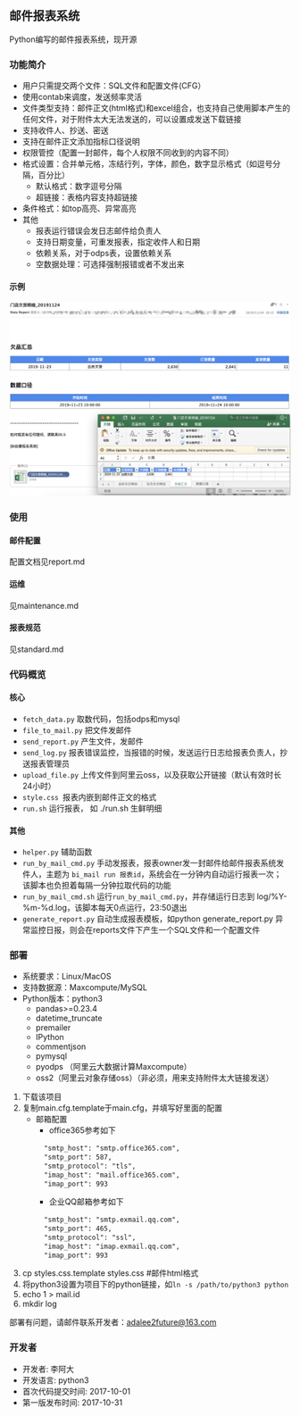 ## 邮件报表系统

Python编写的邮件报表系统，现开源

### 功能简介

* 用户只需提交两个文件：SQL文件和配置文件(CFG）
* 使用contab来调度，发送频率灵活
* 文件类型支持：邮件正文(html格式)和excel组合，也支持自己使用脚本产生的任何文件，对于附件太大无法发送的，可以设置成发送下载链接
* 支持收件人、抄送、密送
* 支持在邮件正文添加指标口径说明
* 权限管控（配置一封邮件，每个人权限不同收到的内容不同）
* 格式设置：合并单元格，冻结行列，字体，颜色，数字显示格式（如逗号分隔，百分比）
	* 默认格式：数字逗号分隔 
	* 超链接：表格内容支持超链接 
* 条件格式：如top高亮、异常高亮
* 其他
	* 报表运行错误会发日志邮件给负责人
	* 支持日期变量，可重发报表，指定收件人和日期
	* 依赖关系，对于odps表，设置依赖关系
	* 空数据处理：可选择强制报错或者不发出来

#### 示例

![](fig/demo.png)


### 使用

#### 邮件配置

配置文档见report.md

#### 运维

见maintenance.md

#### 报表规范

见standard.md
 
### 代码概览

#### 核心

* `fetch_data.py` 取数代码，包括odps和mysql
* `file_to_mail.py` 把文件发邮件
* `send_report.py` 产生文件，发邮件
* `send_log.py` 报表错误监控，当报错的时候，发送运行日志给报表负责人，抄送报表管理员
* `upload_file.py` 上传文件到阿里云oss，以及获取公开链接（默认有效时长24小时）
* `style.css `报表内嵌到邮件正文的格式
* `run.sh` 运行报表， 如 ./run.sh 生鲜明细

#### 其他

* `helper.py` 辅助函数
* `run_by_mail_cmd.py` 手动发报表，报表owner发一封邮件给邮件报表系统发件人，主题为 `bi_mail run 报表id`，系统会在一分钟内自动运行报表一次；
该脚本也负担着每隔一分钟拉取代码的功能
* `run_by_mail_cmd.sh` 运行`run_by_mail_cmd.py`，并存储运行日志到 log/%Y-%m-%d.log，该脚本每天0点运行，23:50退出
* `generate_report.py` 自动生成报表模板，如python generate_report.py 异常监控日报，则会在reports文件下产生一个SQL文件和一个配置文件


### 部署

* 系统要求：Linux/MacOS
* 支持数据源：Maxcompute/MySQL
* Python版本：python3
    * pandas>=0.23.4
    * datetime_truncate
    * premailer
    * IPython
    * commentjson
    * pymysql
    * pyodps （阿里云大数据计算Maxcompute）
    * oss2（阿里云对象存储oss）（非必须，用来支持附件太大链接发送）

1. 下载该项目
2. 复制main.cfg.template于main.cfg，并填写好里面的配置
    * 邮箱配置
        * office365参考如下
        ```
          "smtp_host": "smtp.office365.com",
          "smtp_port": 587,
          "smtp_protocol": "tls",
          "imap_host": "mail.office365.com",
          "imap_port": 993
        
        ```
        * 企业QQ邮箱参考如下
        ```
          "smtp_host": "smtp.exmail.qq.com",
          "smtp_port": 465,
          "smtp_protocol": "ssl",
          "imap_host": "imap.exmail.qq.com",
          "imap_port": 993
        ```
3. cp styles.css.template styles.css #邮件html格式
4. 将python3设置为项目下的python链接，如`ln -s /path/to/python3 python`
5. echo 1 > mail.id
6. mkdir log

部署有问题，请邮件联系开发者：adalee2future@163.com

### 开发者

* 开发者: 李阿大
* 开发语言: python3
* 首次代码提交时间: 2017-10-01
* 第一版发布时间: 2017-10-31

